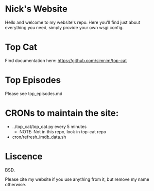 # Nick's Website
Hello and welcome to my website's repo.
Here you'll find just about everything you need, simply provide your own wsgi config.

# Top Cat
Find documentation here: https://github.com/simnim/top-cat

# Top Episodes
Please see top_episodes.md


# CRONs to maintain the site:
* ../top_cat/top_cat.py every 5 minutes
    * NOTE: Not in this repo, look in top-cat repo
* cron/refresh_imdb_data.sh


# Liscence
BSD.

Please cite my website if you use anything from it, but remove my name otherwise.
